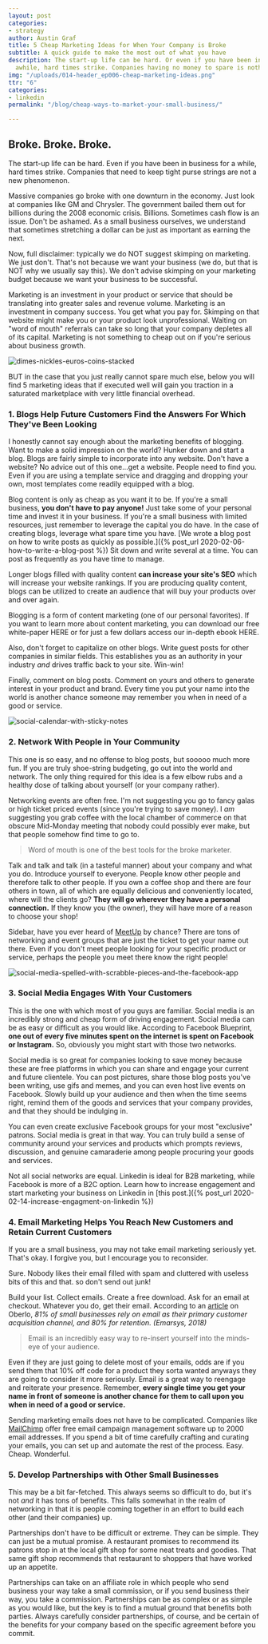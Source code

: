 ```yaml
---
layout: post
categories:
- strategy
author: Austin Graf
title: 5 Cheap Marketing Ideas for When Your Company is Broke
subtitle: A quick guide to make the most out of what you have
description: The start-up life can be hard. Or even if you have been in business for
  awhile, hard times strike. Companies having no money to spare is nothing new.
img: "/uploads/014-header_ep006-cheap-marketing-ideas.png"
ttr: "6"
categories:
- linkedin
permalink: "/blog/cheap-ways-to-market-your-small-business/"

---
```

## Broke. Broke. Broke.

The start-up life can be hard. Even if you have been in business for a while, hard times strike. Companies that need to keep tight purse strings are not a new phenomenon.

Massive companies go broke with one downturn in the economy. Just look at companies like GM and Chrysler. The government bailed them out for billions during the 2008 economic crisis. Billions. Sometimes cash flow is an issue. Don't be ashamed. As a small business ourselves, we understand that sometimes stretching a dollar can be just as important as earning the next.

Now, full disclaimer: typically we do NOT suggest skimping on marketing. We just don't. That's not because we want your business (we do, but that is NOT why we usually say this). We don't advise skimping on your marketing budget because we want your business to be successful. 

Marketing is an investment in your product or service that should be translating into greater sales and revenue volume. Marketing is an investment in company success. You get what you pay for. Skimping on that website might make you or your product look unprofessional. Waiting on "word of mouth" referrals can take so long that your company depletes all of its capital. Marketing is not something to cheap out on if you're serious about business growth.

![dimes-nickles-euros-coins-stacked](/uploads/coins-change-euros-dime-nickel.jpg "coins-currency-euros-chang-pennies")

BUT in the case that you just really cannot spare much else, below you will find 5 marketing ideas that if executed well will gain you traction in a saturated marketplace with very little financial overhead.

### 1. Blogs Help Future Customers Find the Answers For Which They've Been Looking

I honestly cannot say enough about the marketing benefits of blogging. Want to make a solid impression on the world? Hunker down and start a blog. Blogs are fairly simple to incorporate into any website. Don't have a website? No advice out of this one...get a website. People need to find you. Even if you are using a template service and dragging and dropping your own, most templates come readily equipped with a blog.

Blog content is only as cheap as you want it to be. If you're a small business, **you don't have to pay anyone!**  Just take some of your personal time and invest it in your business. If you're a small business with limited resources, just remember to leverage the capital you do have. In the case of creating blogs, leverage what spare time you have. [We wrote a blog post on how to write posts as quickly as possible.]({% post_url 2020-02-06-how-to-write-a-blog-post %}) Sit down and write several at a time. You can post as frequently as you have time to manage.

Longer blogs filled with quality content **can increase your site's SEO** which will increase your website rankings. If you are producing quality content, blogs can be utilized to create an audience that will buy your products over and over again.

Blogging is a form of content marketing (one of our personal favorites). If you want to learn more about content marketing, you can download our free white-paper HERE or for just a few dollars access our in-depth ebook HERE.

Also, don't forget to capitalize on other blogs. Write guest posts for other companies in similar fields. This establishes you as an authority in your industry _and_ drives traffic back to your site. Win-win!

Finally, comment on blog posts. Comment on yours and others to generate interest in your product and brand. Every time you put your name into the world is another chance someone may remember you when in need of a good or service.

![social-calendar-with-sticky-notes](/uploads/calendar-social-planning-idea-board.jpg "social-calendar-grid")

### 2. Network With People in Your Community

This one is so easy, and no offense to blog posts, but sooooo much more fun. If you are truly shoe-string budgeting, go out into the world and network. The only thing required for this idea is a few elbow rubs and a healthy dose of talking about yourself (or your company rather). 

Networking events are often free. I'm not suggesting you go to fancy galas or high ticket priced events (since you're trying to save money). I _am_ suggesting you grab coffee with the local chamber of commerce on that obscure Mid-Monday meeting that nobody could possibly ever make, but that people somehow find time to go to.

> Word of mouth is one of the best tools for the broke marketer.

Talk and talk and talk (in a tasteful manner) about your company and what you do. Introduce yourself to everyone. People know other people and therefore talk to other people. If you own a coffee shop and there are four others in town, all of which are equally delicious and conveniently located, where will the clients go? **They will go wherever they have a personal connection.** If they know you (the owner), they will have more of a reason to choose your shop!

Sidebar, have you ever heard of [MeetUp](https://www.meetup.com/) by chance? There are tons of networking and event groups that are just the ticket to get your name out there. Even if you don't meet people looking for your specific product or service, perhaps the people you meet there know the right people!

![social-media-spelled-with-scrabble-pieces-and-the-facebook-app](/uploads/social-media-scrabble-pieces-iphone-facebook.jpg "facebook-app-social-media")

### 3. Social Media Engages With Your Customers

This is the one with which most of you guys are familiar. Social media is an incredibly strong and cheap form of driving engagement. Social media can be as easy or difficult as you would like. According to Facebook Blueprint, **one out of every five minutes spent on the internet is spent on Facebook or Instagram.** So, obviously you might start with those two networks. 

Social media is so great for companies looking to save money because these are free platforms in which you can share and engage your current and future clientele. You can post pictures, share those blog posts you've been writing, use gifs and memes, and you can even host live events on Facebook. Slowly build up your audience and then when the time seems right, remind them of the goods and services that your company provides, and that they should be indulging in.

You can even create exclusive Facebook groups for your most "exclusive" patrons. Social media is great in that way. You can truly build a sense of community around your services and products which prompts reviews, discussion, and genuine camaraderie among people procuring your goods and services.

Not all social networks are equal. Linkedin is ideal for B2B marketing, while Facebook is more of a B2C option. Learn how to increase engagement and start marketing your business on Linkedin in [this post.]({% post_url 2020-02-14-increase-engagment-on-linkedin %})

### 4. Email Marketing Helps You Reach New Customers and Retain Current Customers

If you are a small business, you may not take email marketing seriously yet. That's okay. I forgive you, but I encourage you to reconsider.

Sure. Nobody likes their email filled with spam and cluttered with useless bits of this and that. so don't send out junk!

Build your list. Collect emails. Create a free download. Ask for an email at checkout. Whatever you do, get their email. According to an [article](https://www.oberlo.com/blog/email-marketing-statistics) on Oberlo, _81% of small businesses rely on email as their primary customer acquisition channel, and 80% for retention. (Emarsys, 2018)_

> Email is an incredibly easy way to re-insert yourself into the minds-eye of your audience.

Even if they are just going to delete most of your emails, odds are if you send them that 10% off code for a product they sorta wanted anyways they are going to consider it more seriously. Email is a great way to reengage and reiterate your presence. Remember, **every single time you get your name in front of someone is another chance for them to call upon you when in need of a good or service.**

Sending marketing emails does not have to be complicated. Companies like [MailChimp](https://mailchimp.com) offer free email campaign management software up to 2000 email addresses. If you spend a bit of time carefully crafting and curating your emails, you can set up and automate the rest of the process. Easy. Cheap. Wonderful.

### 5. Develop Partnerships with Other Small Businesses

This may be a bit far-fetched. This always seems so difficult to do, but it's not _and_ it has tons of benefits. This falls somewhat in the realm of networking in that it is people coming together in an effort to build each other (and their companies) up.

Partnerships don't have to be difficult or extreme. They can be simple. They can just be a mutual promise. A restaurant promises to recommend its patrons stop in at the local gift shop for some neat treats and goodies. That same gift shop recommends that restaurant to shoppers that have worked up an appetite.

Partnerships can take on an affiliate role in which people who send business your way take a small commission, or if you send business their way, you take a commission. Partnerships can be as complex or as simple as you would like, but the key is to find a mutual ground that benefits both parties. Always carefully consider partnerships, of course, and be certain of the benefits for your company based on the specific agreement before you commit.